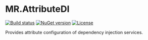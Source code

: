 # MR.AttributeDI

[![Build status](https://img.shields.io/appveyor/ci/mrahhal/mr-attributedi/master.svg)](https://ci.appveyor.com/project/mrahhal/mr-attributedi)
[![NuGet version](https://badge.fury.io/nu/MR.AttributeDI.svg)](https://www.nuget.org/packages/MR.AttributeDI.Abstractions)
[![License](https://img.shields.io/badge/license-MIT-blue.svg)](https://opensource.org/licenses/MIT)

Provides attribute configuration of dependency injection services.
